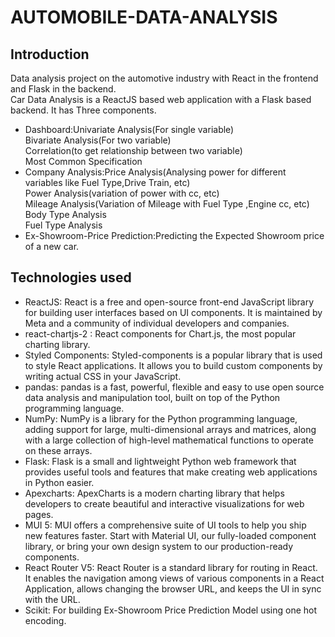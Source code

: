 # AUTOMOBILE-DATA-ANALYSIS
## Introduction
Data analysis project on the automotive industry with React in the frontend and Flask in the backend.<br/>
Car Data Analysis is a ReactJS based web application with a Flask based backend. It has Three components.<br/>
* Dashboard:Univariate Analysis(For single variable)<br/>Bivariate Analysis(For two variable)<br/>Correlation(to get relationship between two variable)<br/>Most Common Specification 
* Company Analysis:Price Analysis(Analysing power for different variables like Fuel Type,Drive Train, etc)<br/>Power Analysis(variation of power with cc, etc)<br/>Mileage Analysis(Variation of Mileage with Fuel Type ,Engine cc, etc)<br/>Body Type Analysis<br/>Fuel Type Analysis
* Ex-Showroom-Price Prediction:Predicting the Expected Showroom price of a new car.
## Technologies used
* ReactJS: React is a free and open-source front-end JavaScript library for building user interfaces based on UI components. It is maintained by Meta and a community of individual developers and companies.
* react-chartjs-2 : React components for Chart.js, the most popular charting library.
* Styled Components: Styled-components is a popular library that is used to style React applications. It allows you to build custom components by writing actual CSS in your JavaScript.
* pandas: pandas is a fast, powerful, flexible and easy to use open source data analysis and manipulation tool, built on top of the Python programming language.
* NumPy: NumPy is a library for the Python programming language, adding support for large, multi-dimensional arrays and matrices, along with a large collection of high-level mathematical functions to operate on these arrays.
* Flask: Flask is a small and lightweight Python web framework that provides useful tools and features that make creating web applications in Python easier.
* Apexcharts: ApexCharts is a modern charting library that helps developers to create beautiful and interactive visualizations for web pages.
* MUI 5: MUI offers a comprehensive suite of UI tools to help you ship new features faster. Start with Material UI, our fully-loaded component library, or bring your own design system to our production-ready components.
* React Router V5: React Router is a standard library for routing in React. It enables the navigation among views of various components in a React Application, allows changing the browser URL, and keeps the UI in sync with the URL.
* Scikit: For building Ex-Showroom Price Prediction Model using one hot encoding.
